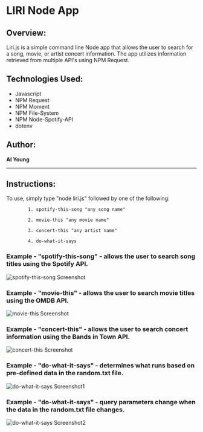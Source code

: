 # LIRI Node App

## Overview:

Liri.js is a simple command line Node app that allows the user to search for a song, movie, or artist concert information.  The app utilizes information retrieved from multiple API's using NPM Request.  

## Technologies Used:
- Javascript
- NPM Request
- NPM Moment
- NPM File-System
- NPM Node-Spotify-API
- dotenv

## Author:

<strong>Al Young</strong>
<hr>

## Instructions:

To use, simply type "node liri.js" followed by one of the following:
 
            1. spotify-this-song "any song name"
            
            2. movie-this "any movie name"
            
            3. concert-this "any artist name"
            
            4. do-what-it-says
            
 ### Example - "spotify-this-song" - allows the user to search song titles using the Spotify API.
 
 <img src="https://packleader206.github.io/liri-node-app/images/spotify1.jpg" alt="spotify-this-song Screenshot">
 
 ### Example - "movie-this" - allows the user to search movie titles using the OMDB API.
 
 <img src="https://packleader206.github.io/liri-node-app/images/movie1.jpg" alt="movie-this Screenshot">
 
 ### Example - "concert-this" - allows the user to search concert information using the Bands in Town API.
 
 <img src="https://packleader206.github.io/liri-node-app/images/concert1.jpg" alt="concert-this Screenshot">
 
 ### Example - "do-what-it-says" - determines what runs based on pre-defined data in the random.txt file.
 
 <img src="https://packleader206.github.io/liri-node-app/images/DWIS2.jpg" alt="do-what-it-says Screenshot1">
 
 ### Example - "do-what-it-says" - query parameters change when the data in the random.txt file changes.
 
 <img src="https://packleader206.github.io/liri-node-app/images/DWIS1.jpg" alt="do-what-it-says Screenshot2">
            
